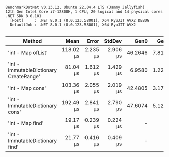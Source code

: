 ```

BenchmarkDotNet v0.13.12, Ubuntu 22.04.4 LTS (Jammy Jellyfish)
12th Gen Intel Core i7-12800H, 1 CPU, 20 logical and 14 physical cores
.NET SDK 8.0.101
  [Host]     : .NET 8.0.1 (8.0.123.58001), X64 RyuJIT AVX2 DEBUG
  DefaultJob : .NET 8.0.1 (8.0.123.58001), X64 RyuJIT AVX2


```
| Method                                  | Mean      | Error    | StdDev   | Gen0    | Gen1   | Allocated |
|---------------------------------------- |----------:|---------:|---------:|--------:|-------:|----------:|
| &#39;int - Map ofList&#39;                      | 118.02 μs | 2.235 μs | 2.906 μs | 46.2646 | 7.8125 |  581648 B |
| &#39;int - ImmutableDictionary CreateRange&#39; |  81.04 μs | 1.612 μs | 1.429 μs |  6.9580 | 1.2207 |   88288 B |
| &#39;int - Map cons&#39;                        | 103.36 μs | 2.055 μs | 2.019 μs | 42.4805 | 3.1738 |  533504 B |
| &#39;int - ImmutableDictionary cons&#39;        | 192.49 μs | 2.841 μs | 2.790 μs | 47.6074 | 5.1270 |  598712 B |
| &#39;int - Map find&#39;                        |  19.17 μs | 0.239 μs | 0.224 μs |       - |      - |         - |
| &#39;int - ImmutableDictionary find&#39;        |  21.77 μs | 0.416 μs | 0.409 μs |       - |      - |         - |
